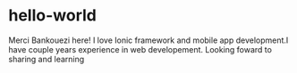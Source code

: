 # hello-world
Merci Bankouezi here!
I love Ionic framework and mobile app development.I have couple years experience in web developement.
Looking foward to sharing and learning
